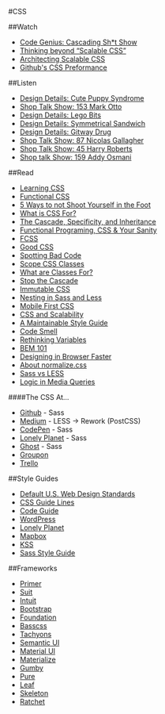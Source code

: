 #CSS

##Watch
- [Code Genius: Cascading Sh*t Show](https://www.youtube.com/watch?v=iniwPUEbPUM)
- [Thinking beyond “Scalable CSS”](https://www.youtube.com/watch?v=L8w3v9m6G04)
- [Architecting Scalable CSS](https://www.youtube.com/watch?v=KVHpHew5jAI)
- [Github's CSS Preformance](https://speakerdeck.com/jonrohan/githubs-css-performance)

##Listen
- [Design Details: Cute Puppy Syndrome](https://spec.fm/podcasts/design-details/15975)
- [Shop Talk Show: 153 Mark Otto](http://shoptalkshow.com/episodes/153-mark-otto/)
- [Design Details: Lego Bits](https://spec.fm/podcasts/design-details/16190)
- [Design Details: Symmetrical Sandwich](https://spec.fm/podcasts/design-details/14701)
- [Design Details: Gitway Drug](https://spec.fm/podcasts/design-details/19537)
- [Shop Talk Show: 87 Nicolas Gallagher](http://shoptalkshow.com/episodes/087-nicolas-gallagher/)
- [Shop Talk Show: 45 Harry Roberts](http://shoptalkshow.com/episodes/045-with-harry-roberts/)
- [Shop talk Show: 159 Addy Osmani](http://shoptalkshow.com/episodes/159-with-addy-osmani/)

##Read
- [Learning CSS](http://mrmrs.io/writing/2015/07/20/learning-css/)
- [Functional CSS](http://eng.wealthfront.com/2013/08/20/functional-css-fcss/)
- [5 Ways to not Shoot Yourself in the Foot](http://jxnblk.com/writing/posts/5-ways-to-not-shoot-yourself-in-the-foot-with-css/)
- [What is CSS For?](http://mrmrs.io/writing/2013/04/11/what-is-css-for/)
- [The Cascade, Specificity, and Inheritance](http://nicolasgallagher.com/css-cascade-specificity-inheritance/)
- [Functional Programing, CSS & Your Sanity](http://www.jon.gold/2015/07/functional-css/)
- [FCSS](http://eng.wealthfront.com/2013/08/20/functional-css-fcss/)
- [Good CSS](http://mrmrs.io/writing/2014/08/11/good-css/)
- [Spotting Bad Code](https://www.smashingmagazine.com/2012/07/coding-qa-with-chris-coyier-code-smell-type-grid/#spotting-bad-code)
- [Scope CSS Classes](http://markdotto.com/2012/02/16/scope-css-classes-with-prefixes/)
- [What are Classes For?](http://mrmrs.io/writing/2015/05/14/what-are-classes-for/)
- [Stop the Cascade](http://markdotto.com/2012/03/02/stop-the-cascade/)
- [Immutable CSS](http://csswizardry.com/2015/03/immutable-css/)
- [Nesting in Sass and Less](http://markdotto.com/2015/07/20/css-nesting/)
- [Mobile First CSS](http://mrmrs.io/writing/2014/08/18/mobile-first-css/)
- [CSS and Scalability](http://mrmrs.io/writing/2016/03/24/scalable-css/)
- [A Maintainable Style Guide](http://ianfeather.co.uk/a-maintainable-style-guide/)
- [Code Smell](http://csswizardry.com/2012/11/code-smells-in-css/)
- [Rethinking Variables](http://jxnblk.com/writing/posts/rethinking-variables-in-css/)
- [BEM 101](https://css-tricks.com/bem-101/)
- [Designing in Browser Faster](http://jxnblk.com/writing/posts/designing-in-the-browser-faster/)
- [About normalize.css](http://nicolasgallagher.com/about-normalize-css/)
- [Sass vs LESS](https://css-tricks.com/sass-vs-less/)
- [Logic in Media Queries](https://css-tricks.com/logic-in-media-queries/)

####The CSS At...
- [Github](http://markdotto.com/2014/07/23/githubs-css/) - Sass
- [Medium](https://medium.com/@fat/mediums-css-is-actually-pretty-fucking-good-b8e2a6c78b06#.a99xdtdow) - LESS -> Rework (PostCSS)
- [CodePen](http://codepen.io/chriscoyier/post/codepens-css) - Sass
- [Lonely Planet](http://ianfeather.co.uk/css-at-lonely-planet/) - Sass
- [Ghost](https://dev.ghost.org/css-at-ghost/) - Sass
- [Groupon](http://mikeaparicio.com/2014/08/10/css-at-groupon/)
- [Trello](http://blog.trello.com/refining-the-way-we-structure-our-css-at-trello/)

##Style Guides
- [Default U.S. Web Design Standards](https://standards.usa.gov/)
- [CSS Guide Lines](http://cssguidelin.es/)
- [Code Guide](http://codeguide.co/)
- [WordPress](https://make.wordpress.org/core/handbook/best-practices/coding-standards/css/)
- [Lonely Planet](http://rizzo.lonelyplanet.com/documentation/css/naming)
- [Mapbox](https://www.mapbox.com/base/)
- [KSS](https://github.com/kneath/kss)
- [Sass Style Guide](https://css-tricks.com/sass-style-guide/)

##Frameworks
- [Primer](http://primercss.io/)
- [Suit](https://suitcss.github.io/)
- [Intuit](https://github.com/csswizardry/inuit.css/)
- [Bootstrap](http://getbootstrap.com/)
- [Foundation](http://foundation.zurb.com/)
- [Basscss](http://www.basscss.com/)
- [Tachyons](http://tachyons.io/)
- [Semantic UI](http://semantic-ui.com/)
- [Material UI](http://www.material-ui.com/)
- [Materialize](http://materializecss.com/)
- [Gumby](http://www.gumbyframework.com/)
- [Pure](http://purecss.io/)
- [Leaf](http://getleaf.com/)
- [Skeleton](http://getskeleton.com/)
- [Ratchet](http://goratchet.com/)